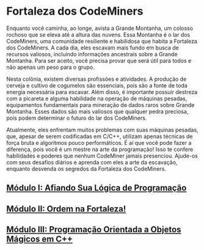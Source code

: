 # Fortaleza dos CodeMiners

Enquanto você caminha, ao longe, avista a Grande Montanha, um colosso rochoso que se eleva até a altura das nuvens. Essa Montanha é o lar dos CodeMiners, uma comunidade resiliente e habilidosa que habita a Fortaleza dos CodeMiners. A cada dia, eles escavam mais fundo em busca de recursos valiosos, incluindo informações ancestrais sobre a Grande Montanha. Para ser aceito, você precisa provar que será útil para todos e não apenas um peso para o grupo.

Nesta colônia, existem diversas profissões e atividades. A produção de cerveja e cultivo de cogumelos são essenciais, pois são a fonte de toda energia necessária para escavar. Além disso, é importante possuir destreza com a picareta e alguma habilidade na operação de máquinas pesadas, equipamentos fundamentais para mineração de dados raros sobre Grande Montanha. Esses dados são mais valiosos que qualquer pedra preciosa, pois podem determinar o futuro do lar dos CodeMiners.

Atualmente, eles enfrentam muitos problemas com suas máquinas pesadas, que, apesar de serem codificadas em C/C++, utilizam apenas técnicas de força bruta e algoritmos pouco performáticos. É aí que você pode fazer a diferença, pois você é um mestre na arte da programação! Isso te confere habilidades e poderes que nenhum CodeMiner jamais presenciou. Ajude-os com seus desafios diários e aprenda com eles a arte da escavação, enquanto desvenda os segredos da Fortaleza dos CodeMiners.

## [Módulo I: Afiando Sua Lógica de Programação](https://github.com/digitalinnovationone/codecamps/blob/main/004.%20Fortaleza%20dos%20CodeMiners/Modulo1.md)
## [Módulo II: Ordem na Fortaleza!](https://github.com/digitalinnovationone/codecamps/blob/main/004.%20Fortaleza%20dos%20CodeMiners/Modulo2.md)
## [Módulo III: Programação Orientada a Objetos Mágicos em C++](https://github.com/digitalinnovationone/codecamps/blob/main/004.%20Fortaleza%20dos%20CodeMiners/Modulo3.md)
